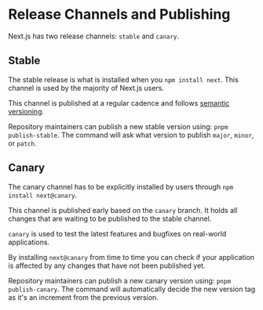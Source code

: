 # Release Channels and Publishing

Next.js has two release channels: `stable` and `canary`.

## Stable

The stable release is what is installed when you `npm install next`. This channel is used by the majority of Next.js users.

This channel is published at a regular cadence and follows [semantic versioning](https://semver.org).

Repository maintainers can publish a new stable version using: `pnpm publish-stable`.
The command will ask what version to publish `major`, `minor`, or `patch`.

## Canary

The canary channel has to be explicitly installed by users through `npm install next@canary`.

This channel is published early based on the `canary` branch. It holds all changes that are waiting to be published to the stable channel.

`canary` is used to test the latest features and bugfixes on real-world applications.

By installing `next@canary` from time to time you can check if your application is affected by any changes that have not been published yet.

Repository maintainers can publish a new canary version using: `pnpm publish-canary`.
The command will automatically decide the new version tag as it's an increment from the previous version.
